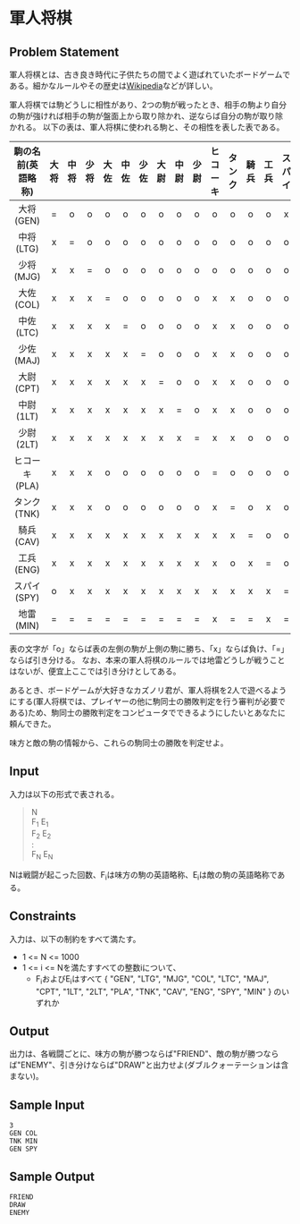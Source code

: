 軍人将棋
=

Problem Statement
-

軍人将棋とは、古き良き時代に子供たちの間でよく遊ばれていたボードゲームである。細かなルールやその歴史は[Wikipedia](http://ja.wikipedia.org/wiki/%E8%BB%8D%E4%BA%BA%E5%B0%86%E6%A3%8B)などが詳しい。

軍人将棋では駒どうしに相性があり、2つの駒が戦ったとき、相手の駒より自分の駒が強ければ相手の駒が盤面上から取り除かれ、逆ならば自分の駒が取り除かれる。
以下の表は、軍人将棋に使われる駒と、その相性を表した表である。

|駒の名前(英語略称)|大将|中将|少将|大佐|中佐|少佐|大尉|中尉|少尉|ヒコーキ|タンク|騎兵|工兵|スパイ|地雷|
|:------------:|:-:|:-:|:-:|:-:|:-:|:-:|:-:|:-:|:-:|:-:|:-:|:-:|:-:|:-:|:-:|
|大将(GEN)|=|o|o|o|o|o|o|o|o|o|o|o|o|x|=|
|中将(LTG)|x|=|o|o|o|o|o|o|o|o|o|o|o|o|=|
|少将(MJG)|x|x|=|o|o|o|o|o|o|o|o|o|o|o|=|
|大佐(COL)|x|x|x|=|o|o|o|o|o|x|x|o|o|o|=|
|中佐(LTC)|x|x|x|x|=|o|o|o|o|x|x|o|o|o|=|
|少佐(MAJ)|x|x|x|x|x|=|o|o|o|x|x|o|o|o|=|
|大尉(CPT)|x|x|x|x|x|x|=|o|o|x|x|o|o|o|=|
|中尉(1LT)|x|x|x|x|x|x|x|=|o|x|x|o|o|o|=|
|少尉(2LT)|x|x|x|x|x|x|x|x|=|x|x|o|o|o|=|
|ヒコーキ(PLA)|x|x|x|o|o|o|o|o|o|=|o|o|o|o|o|
|タンク(TNK)|x|x|x|o|o|o|o|o|o|x|=|o|x|o|=|
|騎兵(CAV)|x|x|x|x|x|x|x|x|x|x|x|=|o|o|=|
|工兵(ENG)|x|x|x|x|x|x|x|x|x|x|o|x|=|o|o|
|スパイ(SPY)|o|x|x|x|x|x|x|x|x|x|x|x|x|=|=|
|地雷(MIN)|=|=|=|=|=|=|=|=|=|x|=|=|x|=|=|

表の文字が「o」ならば表の左側の駒が上側の駒に勝ち、「x」ならば負け、「=」ならば引き分ける。
なお、本来の軍人将棋のルールでは地雷どうしが戦うことはないが、便宜上ここでは引き分けとしてある。

あるとき、ボードゲームが大好きなカズノリ君が、軍人将棋を2人で遊べるようにする(軍人将棋では、プレイヤーの他に駒同士の勝敗判定を行う審判が必要である)ため、駒同士の勝敗判定をコンピュータでできるようにしたいとあなたに頼んできた。

味方と敵の駒の情報から、これらの駒同士の勝敗を判定せよ。

Input
-

入力は以下の形式で表される。

> N<br>
> F<sub>1</sub> E<sub>1</sub><br>
> F<sub>2</sub> E<sub>2</sub><br>
> :<br>
> F<sub>N</sub> E<sub>N</sub><br>

Nは戦闘が起こった回数、F<sub>i</sub>は味方の駒の英語略称、E<sub>i</sub>は敵の駒の英語略称である。

Constraints
-

入力は、以下の制約をすべて満たす。

* 1 <= N <= 1000
* 1 <= i <= Nを満たすすべての整数iについて、
    * F<sub>i</sub>およびE<sub>i</sub>はすべて { "GEN", "LTG", "MJG", "COL", "LTC", "MAJ", "CPT", "1LT", "2LT", "PLA", "TNK", "CAV", "ENG", "SPY", "MIN" } のいずれか

Output
-

出力は、各戦闘ごとに、味方の駒が勝つならば"FRIEND"、敵の駒が勝つならば"ENEMY"、引き分けならば"DRAW"と出力せよ(ダブルクォーテーションは含まない)。

Sample Input
-

    3
    GEN COL
    TNK MIN
    GEN SPY

Sample Output
-

    FRIEND
    DRAW
    ENEMY

